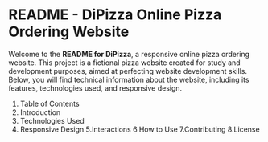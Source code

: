 # README - DiPizza Online Pizza Ordering Website
Welcome to the **README for DiPizza**, a responsive online pizza ordering website. This project is a fictional pizza website created for study and development purposes, aimed at perfecting website development skills. Below, you will find technical information about the website, including its features, technologies used, and responsive design.

1. Table of Contents
2. Introduction
3. Technologies Used
4. Responsive Design
5.Interactions
6.How to Use
7.Contributing
8.License
